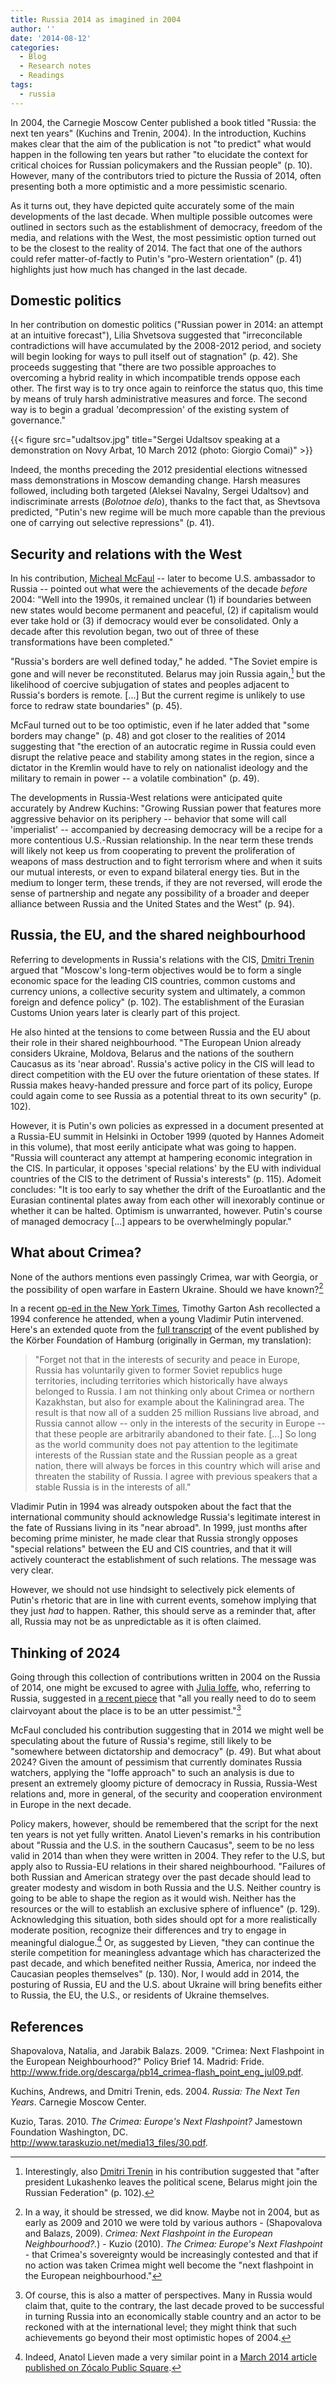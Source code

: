 ```yaml
---
title: Russia 2014 as imagined in 2004
author: ''
date: '2014-08-12'
categories:
  - Blog
  - Research notes
  - Readings
tags:
  - russia
---
```



In 2004, the Carnegie Moscow Center published a book titled "Russia: the next ten years" (Kuchins and Trenin, 2004). In the introduction, Kuchins makes clear that the aim of the publication is not "to predict" what would happen in the following ten years but rather "to elucidate the context for critical choices for Russian policymakers and the Russian people" (p. 10). However, many of the contributors tried to picture the Russia of 2014, often presenting both a more optimistic and a more pessimistic scenario.

As it turns out, they have depicted quite accurately some of the main developments of the last decade. When multiple possible outcomes were outlined in sectors such as the establishment of democracy, freedom of the media, and relations with the West, the most pessimistic option turned out to be the closest to the reality of  2014. The fact that one of the authors could refer matter-of-factly to Putin's "pro-Western orientation" (p. 41) highlights just how much has changed in the last decade.

Domestic politics
-----------------

In her contribution on domestic politics ("Russian power in 2014: an attempt at an intuitive forecast"), Lilia Shvetsova suggested that "irreconcilable contradictions will have accumulated by the 2008-2012 period, and society will begin looking for ways to pull itself out of stagnation" (p. 42). She proceeds suggesting that "there are two possible approaches to overcoming a hybrid reality in which incompatible trends oppose each other. The first way is to try once again to reinforce the status quo, this time by means of truly harsh administrative measures and force. The second way is to begin a gradual 'decompression' of the existing system of governance."

{{< figure src="udaltsov.jpg" title="Sergei Udaltsov speaking at a demonstration on Novy Arbat, 10 March 2012 (photo: Giorgio Comai)" >}}

Indeed, the months preceding the 2012 presidential elections witnessed mass demonstrations in Moscow demanding change. Harsh measures followed, including both targeted (Aleksei Navalny, Sergei Udaltsov) and indiscriminate arrests (*Bolotnoe delo*), thanks to the fact that, as Shevtsova predicted, "Putin's new regime will be much more capable than the previous one of carrying out selective repressions" (p. 41).

Security and relations with the West
------------------------------------

In his contribution, [Micheal McFaul](https://twitter.com/McFaul) -- later to become U.S. ambassador to Russia -- pointed out what were the achievements of the decade *before* 2004: "Well into the 1990s, it remained unclear (1) if boundaries between new states would become permanent and peaceful, (2) if capitalism would ever take hold or (3) if democracy would ever be consolidated. Only a decade after this revolution began, two out of three of these transformations have been completed."

"Russia's borders are well defined today," he added. "The Soviet empire is gone and will never be reconstituted. Belarus may join Russia again,[^1]  but the likelihood of coercive subjugation of states and peoples adjacent to Russia's borders is remote. [...] But the current regime is unlikely to use force to redraw state boundaries" (p. 45).

McFaul turned out to be too optimistic, even if he later added that "some borders may change" (p. 48) and got closer to the realities of 2014 suggesting that "the erection of an autocratic regime in Russia could even disrupt the relative peace and stability among states in the region, since a dictator in the Kremlin would have to rely on nationalist ideology and the military to remain in power -- a volatile combination" (p. 49).

The developments in Russia-West relations were anticipated quite accurately by Andrew Kuchins: "Growing Russian power that features more aggressive behavior on its periphery -- behavior that some will call 'imperialist' -- accompanied by decreasing democracy will be a recipe for a more contentious U.S.-Russian relationship. In the near term these trends will likely not keep us from cooperating to prevent the proliferation of weapons of mass destruction and to fight terrorism where and when it suits our mutual interests, or even to expand bilateral energy ties. But in the medium to longer term, these trends, if they are not reversed, will erode the sense of partnership and negate any possibility of a broader and deeper alliance between Russia and the United States and the West" (p. 94).

Russia, the EU, and the shared neighbourhood
--------------------------------------------

Referring to developments in Russia's relations with the CIS, [Dmitri Trenin](https://twitter.com/DmitriTrenin) argued that "Moscow's long-term objectives would be to form a single economic space for the leading CIS countries, common customs and currency unions, a collective security system and ultimately, a common foreign and defence policy" (p. 102). The establishment of the Eurasian Customs Union years later is clearly part of this project.

He also hinted at the tensions to come between Russia and the EU about their role in their shared neighbourhood. "The European Union already considers Ukraine,  Moldova, Belarus and the nations of the southern Caucasus as its 'near abroad'. Russia's active policy in the CIS will lead to direct competition with the EU over the future orientation of these states. If Russia makes heavy-handed pressure and force part of its policy, Europe could again come to see Russia as a potential threat to its own security" (p. 102).

However, it is Putin's own policies as expressed in a document presented at a Russia-EU summit in Helsinki in October 1999 (quoted by  Hannes Adomeit in this volume), that most eerily anticipate what was going to happen. "Russia will counteract any attempt at hampering economic integration in the CIS. In particular, it opposes 'special relations' by the EU with individual countries of the CIS to the detriment of Russia's interests" (p. 115). Adomeit concludes: "It is too early to say whether the drift of the Euroatlantic and the Eurasian continental plates away from each other will inexorably continue or whether it can be halted. Optimism is unwarranted, however. Putin's course of managed democracy [...] appears to be overwhelmingly popular."

What about Crimea?
------------------

None of the authors mentions even passingly Crimea, war with Georgia, or the possibility of open warfare in Eastern Ukraine. Should we have known?[^2]

In a recent [op-ed in the New York Times](http://www.nytimes.com/2014/07/20/opinion/sunday/protecting-russians-in-ukraine-has-deadly-consequences.html), Timothy Garton Ash recollected a 1994 conference he attended, when a young Vladimir Putin intervened. Here's an extended quote from the [full transcript](http://www.koerber-stiftung.de/internationale-politik/bergedorfer-gespraechskreis/protokolle/protokoll-detail/BG/russland-und-der-westenbrinternationale-sicherheit-und-reformpolitik.html) of the event published by the Körber Foundation of Hamburg (originally in German, my translation):

> "Forget not that in the interests of security and peace in Europe, Russia has voluntarily given to former Soviet republics huge territories, including territories which historically have always belonged to Russia. I am not thinking only about Crimea or northern Kazakhstan, but also for example about the Kaliningrad area. The result is that now all of a sudden 25 million Russians live abroad, and Russia cannot allow -- only in the interests of the security in Europe -- that these people are arbitrarily abandoned to their fate. [...] So long as the world community does not pay attention to the legitimate interests of the Russian state and the Russian people as a great nation, there will always be forces in this country which will arise and threaten the stability of Russia. I agree with previous speakers that a stable Russia is in the interests of all."

Vladimir Putin in 1994 was already outspoken about the fact that the international community should acknowledge Russia's legitimate interest in the fate of Russians living in its "near abroad". In 1999, just months after becoming prime minister, he made clear that Russia strongly opposes "special relations" between the EU and CIS countries, and that it will actively counteract the establishment of such relations. The message was very clear.

However, we should not use hindsight to selectively pick elements of Putin's rhetoric that are in line with current events, somehow implying that they just *had* to happen. Rather, this should serve as a reminder that, after all, Russia may not be as unpredictable as it is often claimed.

Thinking of 2024
----------------

Going through this collection of contributions written in 2004 on the  Russia of 2014, one might be excused to agree with [Julia Ioffe](https://twitter.com/juliaioffe), who, referring to Russia, suggested in [a recent piece](http://www.newrepublic.com/article/116810/putin-declares-war-ukraine-and-us-or-nato-wont-do-much) that "all you really need to do to seem clairvoyant about the place is to be an utter pessimist."[^3]

McFaul concluded his contribution suggesting that in 2014 we might well be speculating about the future of Russia's regime, still likely to be "somewhere between dictatorship and democracy" (p. 49). But what about 2024? Given the amount of pessimism that currently dominates Russia watchers, applying the "Ioffe approach" to such an analysis is due to present an extremely gloomy picture of democracy in Russia, Russia-West relations and, more in general, of the security and cooperation environment in Europe in the next decade.

Policy makers, however, should be remembered that the script for the next ten years is not yet fully written. Anatol Lieven's remarks in his contribution about "Russia and the U.S. in the southern Caucasus", seem to be no less valid in 2014 than when they were written in 2004. They refer to the U.S, but apply also to Russia-EU relations in their shared neighbourhood. "Failures of both Russian and American strategy over the past decade should lead to greater modesty and wisdom in both Russia and the U.S. Neither country is going to be able to shape the region as it would wish. Neither has the resources or the will to establish an exclusive sphere of influence" (p. 129). Acknowledging this situation, both sides should opt for a more realistically moderate position, recognize their differences and try to engage in meaningful dialogue.[^4] Or, as suggested by Lieven, "they can continue the sterile competition for meaningless advantage which has characterized the past decade, and which benefited neither Russia, America, nor indeed the Caucasian peoples themselves" (p. 130). Nor, I would add in 2014, the posturing of Russia, EU and the U.S. about Ukraine will bring benefits either to Russia, the EU, the U.S., or residents of Ukraine themselves.

References
-----------

Shapovalova, Natalia, and Jarabik Balazs. 2009. "Crimea: Next Flashpoint in the European Neighbourhood?" Policy Brief 14. Madrid: Fride. <http://www.fride.org/descarga/pb14_crimea-flash_point_eng_jul09.pdf>.

Kuchins, Andrews, and Dmitri Trenin, eds. 2004. *Russia: The Next Ten Years*. Carnegie Moscow Center.

Kuzio, Taras. 2010. *The Crimea: Europe's Next Flashpoint?* Jamestown Foundation Washington, DC. <http://www.taraskuzio.net/media13_files/30.pdf>.

[^1]: Interestingly, also [Dmitri Trenin](https://twitter.com/DmitriTrenin) in his contribution suggested that "after president Lukashenko leaves the political scene, Belarus might join the Russian Federation" (p. 102).
[^2]: In a way, it should be stressed, we did know. Maybe not in 2004, but as early as 2009 and 2010 we were told by various authors - (Shapovalova and Balazs, 2009). *Crimea: Next Flashpoint in the European Neighbourhood?.*) - Kuzio (2010). *The Crimea: Europe's Next Flashpoint* - that Crimea's sovereignty would be increasingly contested and that if no action was taken Crimea might well become the "next flashpoint in the European neighbourhood."
[^3]: Of course, this is also a matter of perspectives. Many in Russia would claim that, quite to the contrary, the last decade proved to be successful in turning Russia into an economically stable country and an actor to be reckoned with at the international level; they might  think that such achievements go beyond their most optimistic hopes of 2004.
[^4]: Indeed, Anatol Lieven made a very similar point in a [March 2014 article published on Zócalo Public Square](http://www.zocalopublicsquare.org/2014/03/02/why-obama-shouldnt-fall-for-putins-ukrainian-folly/ideas/nexus/).
